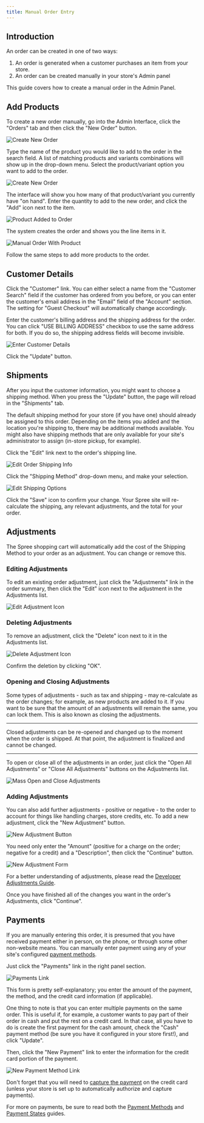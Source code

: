 ```yaml
---
title: Manual Order Entry
---
```


## Introduction

An order can be created in one of two ways:

1. An order is generated when a customer purchases an item from your store.
2. An order can be created manually in your store's Admin panel

This guide covers how to create a manual order in the Admin Panel.

## Add Products

To create a new order manually, go into the Admin Interface, click the "Orders" tab and then click the "New Order" button.

![Create New Order](../../../images/user/orders/create_new_order.jpg)

Type the name of the product you would like to add to the order in the search field. A list of matching products and variants combinations will show up in the drop-down menu. Select the product/variant option you want to add to the order.

![Create New Order](../../../images/user/orders/order_product_search.jpg)

The interface will show you how many of that product/variant you currently have "on hand". Enter the quantity to add to the new order, and click the "Add" icon next to the item.

![Product Added to Order](../../../images/user/orders/order_product_added.jpg)

The system creates the order and shows you the line items in it.

![Manual Order With Product](../../../images/user/orders/manual_order_with_product.jpg)

Follow the same steps to add more products to the order.

## Customer Details

Click the "Customer" link. You can either select a name from the "Customer Search" field if the customer has ordered from you before, or you can enter the customer's email address in the "Email" field of the "Account" section. The setting for "Guest Checkout" will automatically change accordingly.

Enter the customer's billing address and the shipping address for the order. You can click "USE BILLING ADDRESS" checkbox to use the same address for both. If you do so, the shipping address fields will become invisible.

![Enter Customer Details](../../../images/user/orders/order_customer_details.jpg)

Click the "Update" button.

## Shipments

After you input the customer information, you might want to choose a shipping method. When you press the "Update" button, the page will reload in the "Shipments" tab.

The default shipping method for your store (if you have one) should already be assigned to this order. Depending on the items you added and the location you're shipping to, there may be additional methods available. You might also have shipping methods that are only available for your site's administrator to assign (in-store pickup, for example).

Click the "Edit" link next to the order's shipping line.

![Edit Order Shipping Info](../../../images/user/orders/edit_shipping_on_order_link.jpg)

Click the "Shipping Method" drop-down menu, and make your selection.

![Edit Shipping Options](../../../images/user/orders/edit_shipping_options.jpg)

Click the "Save" icon to confirm your change. Your Spree site will re-calculate the shipping, any relevant adjustments, and the total for your order.

## Adjustments

The Spree shopping cart will automatically add the cost of the Shipping Method to your order as an adjustment. You can change or remove this.

### Editing Adjustments

To edit an existing order adjustment, just click the "Adjustments" link in the order summary, then click the "Edit" icon next to the adjustment in the Adjustments list.

![Edit Adjustment Icon](../../../images/user/orders/edit_adjustment_icon.jpg)

### Deleting Adjustments

To remove an adjustment, click the "Delete" icon next to it in the Adjustments list.

![Delete Adjustment Icon](../../../images/user/orders/delete_adjustment_icon.jpg)

Confirm the deletion by clicking "OK".

### Opening and Closing Adjustments

Some types of adjustments - such as tax and shipping - may re-calculate as the order changes; for example, as new products are added to it. If you want to be sure that the amount of an adjustments will remain the same, you can lock them. This is also known as closing the adjustments.

***
Closed adjustments can be re-opened and changed up to the moment when the order is shipped. At that point, the adjustment is finalized and cannot be changed.
***

To open or close all of the adjustments in an order, just click the "Open All Adjustments" or "Close All Adjustments" buttons on the Adjustments list.

![Mass Open and Close Adjustments](../../../images/user/orders/mass_open_close_adjustments.jpg)

### Adding Adjustments

You can also add further adjustments - positive or negative - to the order to account for things like handling charges, store credits, etc. To add a new adjustment, click the "New Adjustment" button.

![New Adjustment Button](../../../images/user/orders/new_adjustment_button.jpg)

You need only enter the "Amount" (positive for a charge on the order; negative for a credit) and a "Description", then click the "Continue" button.

![New Adjustment Form](../../../images/user/orders/new_adjustment_form.jpg)

For a better understanding of adjustments, please read the [Developer Adjustments Guide](/developer/core/adjustments.html).

Once you have finished all of the changes you want in the order's Adjustments, click "Continue".

## Payments

If you are manually entering this order, it is presumed that you have received payment either in person, on the phone, or through some other non-website means. You can manually enter payment using any of your site's configured [payment methods](/user/payments/payment_methods.html).

Just click the "Payments" link in the right panel section.

![Payments Link](../../../images/user/orders/payments_link.jpg)

This form is pretty self-explanatory; you enter the amount of the payment, the method, and the credit card information (if applicable).

One thing to note is that you can enter multiple payments on the same order. This is useful if, for example, a customer wants to pay part of their order in cash and put the rest on a credit card. In that case, all you have to do is create the first payment for the cash amount, check the "Cash" payment method (be sure you have it configured in your store first!), and click "Update".

Then, click the "New Payment" link to enter the information for the credit card portion of the payment.

![New Payment Method Link](../../../images/user/orders/new_payment_method_link.jpg)

Don't forget that you will need to [capture the payment](/user/payments/payment_states.html#authorize-vs-capture) on the credit card (unless your store is set up to automatically authorize and capture payments).

For more on payments, be sure to read both the [Payment Methods](/user/payments/payment_methods.html) and [Payment States](/user/payments/payment_states.html) guides.
